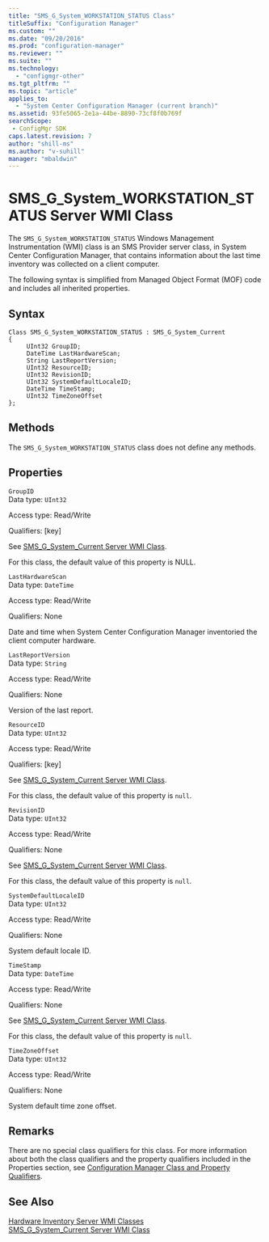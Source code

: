 ```yaml
---
title: "SMS_G_System_WORKSTATION_STATUS Class"
titleSuffix: "Configuration Manager"
ms.custom: ""
ms.date: "09/20/2016"
ms.prod: "configuration-manager"
ms.reviewer: ""
ms.suite: ""
ms.technology:
  - "configmgr-other"
ms.tgt_pltfrm: ""
ms.topic: "article"
applies_to:
  - "System Center Configuration Manager (current branch)"
ms.assetid: 93fe5065-2e1a-44be-8890-73cf8f0b769fsearchScope: - ConfigMgr SDK
caps.latest.revision: 7
author: "shill-ms"
ms.author: "v-suhill"
manager: "mbaldwin"
---
```

# SMS_G_System_WORKSTATION_STATUS Server WMI Class
The `SMS_G_System_WORKSTATION_STATUS` Windows Management Instrumentation (WMI) class is an SMS Provider server class, in System Center Configuration Manager, that contains information about the last time inventory was collected on a client computer.  

 The following syntax is simplified from Managed Object Format (MOF) code and includes all inherited properties.  

## Syntax  

```  
Class SMS_G_System_WORKSTATION_STATUS : SMS_G_System_Current  
{  
     UInt32 GroupID;  
     DateTime LastHardwareScan;  
     String LastReportVersion;  
     UInt32 ResourceID;  
     UInt32 RevisionID;  
     UInt32 SystemDefaultLocaleID;  
     DateTime TimeStamp;  
     UInt32 TimeZoneOffset  
};  
```  

## Methods  
 The `SMS_G_System_WORKSTATION_STATUS` class does not define any methods.  

## Properties  
 `GroupID`  
 Data type: `UInt32`  

 Access type: Read/Write  

 Qualifiers: [key]  

 See [SMS_G_System_Current Server WMI Class](../../../../../develop/reference/core/clients/manage/sms_g_system_current-server-wmi-class.md).  

 For this class, the default value of this property is NULL.  

 `LastHardwareScan`  
 Data type: `DateTime`  

 Access type: Read/Write  

 Qualifiers: None  

 Date and time when System Center Configuration Manager inventoried the client computer hardware.  

 `LastReportVersion`  
 Data type: `String`  

 Access type: Read/Write  

 Qualifiers: None  

 Version of the last report.  

 `ResourceID`  
 Data type: `UInt32`  

 Access type: Read/Write  

 Qualifiers: [key]  

 See [SMS_G_System_Current Server WMI Class](../../../../../develop/reference/core/clients/manage/sms_g_system_current-server-wmi-class.md).  

 For this class, the default value of this property is `null`.  

 `RevisionID`  
 Data type: `UInt32`  

 Access type: Read/Write  

 Qualifiers: None  

 See [SMS_G_System_Current Server WMI Class](../../../../../develop/reference/core/clients/manage/sms_g_system_current-server-wmi-class.md).  

 For this class, the default value of this property is `null`.  

 `SystemDefaultLocaleID`  
 Data type: `UInt32`  

 Access type: Read/Write  

 Qualifiers: None  

 System default locale ID.  

 `TimeStamp`  
 Data type: `DateTime`  

 Access type: Read/Write  

 Qualifiers: None  

 See [SMS_G_System_Current Server WMI Class](../../../../../develop/reference/core/clients/manage/sms_g_system_current-server-wmi-class.md).  

 For this class, the default value of this property is `null`.  

 `TimeZoneOffset`  
 Data type: `UInt32`  

 Access type: Read/Write  

 Qualifiers: None  

 System default time zone offset.  

## Remarks  
 There are no special class qualifiers for this class. For more information about both the class qualifiers and the property qualifiers included in the Properties section, see [Configuration Manager Class and Property Qualifiers](../../../../../develop/reference/misc/class-and-property-qualifiers.md).  

## See Also  
 [Hardware Inventory Server WMI Classes](../../../../../develop/reference/core/clients/manage/hardware-inventory-server-wmi-classes.md)   
 [SMS_G_System_Current Server WMI Class](../../../../../develop/reference/core/clients/manage/sms_g_system_current-server-wmi-class.md)
